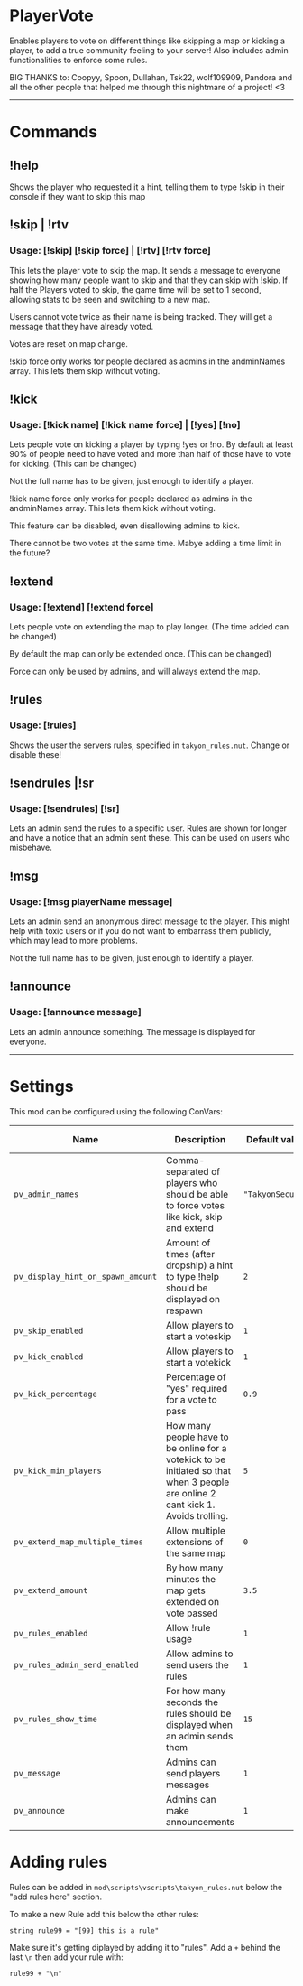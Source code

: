 # PlayerVote

Enables players to vote on different things like skipping a map or kicking a player, to add a true community feeling to your server! Also includes admin functionalities to enforce some rules.

BIG THANKS to: Coopyy, Spoon, Dullahan, Tsk22, wolf109909, Pandora and all the other people that helped me through this nightmare of a project! <3

---

# Commands
## !help
Shows the player who requested it a hint, telling them to type !skip in their console if they want to skip this map

## !skip | !rtv
### Usage: [!skip]  [!skip force] | [!rtv]  [!rtv force]
This lets the player vote to skip the map. It sends a message to everyone showing how many people want to skip and that they can skip with !skip. If half the Players voted to skip, the game time will be set to 1 second, allowing stats to be seen and switching to a new map.

Users cannot vote twice as their name is being tracked. They will get a message that they have already voted.  

Votes are reset on map change.

!skip force only works for people declared as admins in the andminNames array. This lets them skip without voting.

## !kick
### Usage: [!kick name]  [!kick name force] | [!yes]  [!no]

Lets people vote on kicking a player by typing !yes or !no. By default at least 90% of people need to have voted and more than half of those have to vote for kicking. (This can be changed)

Not the full name has to be given, just enough to identify a player.

!kick name force only works for people declared as admins in the andminNames array. This lets them kick without voting.

This feature can be disabled, even disallowing admins to kick.

There cannot be two votes at the same time. Mabye adding a time limit in the future?

## !extend
### Usage: [!extend]  [!extend force]

Lets people vote on extending the map to play longer. (The time added can be changed)

By default the map can only be extended once. (This can be changed)

Force can only be used by admins, and will always extend the map.

## !rules
### Usage: [!rules]
Shows the user the servers rules, specified in ```takyon_rules.nut```. Change or disable these!

## !sendrules |!sr
### Usage: [!sendrules]  [!sr]
Lets an admin send the rules to a specific user. Rules are shown for longer and have a notice that an admin sent these. This can be used on users who misbehave.

## !msg
### Usage: [!msg playerName message]
Lets an admin send an anonymous direct message to the player. This might help with toxic users or if you do not want to embarrass them publicly, which may lead to more problems.

Not the full name has to be given, just enough to identify a player.

## !announce
### Usage: [!announce message]
Lets an admin announce something. The message is displayed for everyone. 

---

# Settings
This mod can be configured using the following ConVars:

| Name                              | Description                                                                                                                       | Default value    | Accepted Value |
| --------------------------------- | --------------------------------------------------------------------------------------------------------------------------------- | ---------------- | -------------- |
| `pv_admin_names`                  | Comma-separated of players who should be able to force votes like kick, skip and extend                                           | `"TakyonSecure"` | `string`       |
| `pv_display_hint_on_spawn_amount` | Amount of times (after dropship) a hint to type !help should be displayed on respawn                                              | `2`              | `int`          |
| `pv_skip_enabled`                 | Allow players to start a voteskip                                                                                                 | `1`              | `0-1`          |
| `pv_kick_enabled`                 | Allow players to start a votekick                                                                                                 | `1`              | `0-1`          |
| `pv_kick_percentage`              | Percentage of "yes" required for a vote to pass                                                                                   | `0.9`            | `float`        |
| `pv_kick_min_players`             | How many people have to be online for a votekick to be initiated so that when 3 people are online 2 cant kick 1. Avoids trolling. | `5`              | `int`          |
| `pv_extend_map_multiple_times`    | Allow multiple extensions of the same map                                                                                         | `0`              | `0-1`          |
| `pv_extend_amount`                | By how many minutes the map gets extended on vote passed                                                                          | `3.5`            | `float`        |
| `pv_rules_enabled`                | Allow !rule usage                                                                                                                 | `1`              | `0-1`          |
| `pv_rules_admin_send_enabled`     | Allow admins to send users the rules                                                                                              | `1`              | `0-1`          |
| `pv_rules_show_time`              | For how many seconds the rules should be displayed when an admin sends them                                                       | `15`             | `int`          |
| `pv_message`                      | Admins can send players messages                                                                                                  | `1`              | `0-1`          |
| `pv_announce`                     | Admins can make announcements                                                                                                     | `1`              | `0-1`          |

# Adding rules
Rules can be added in `mod\scripts\vscripts\takyon_rules.nut` below the "add rules here" section.

To make a new Rule add this below the other rules:

```string rule99 = "[99] this is a rule"```

Make sure it's getting diplayed by adding it to "rules". Add a ```+``` behind the last ```\n``` then add your rule with:

```rule99 + "\n"```
